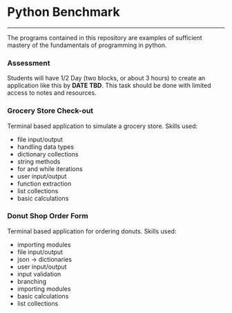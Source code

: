 # Python Benchmark
-----
The programs contained in this repository are examples of sufficient mastery of the fundamentals of programming in python.

### Assessment
Students will have 1/2 Day (two blocks, or about 3 hours) to create an application like this by **DATE TBD**. This task should be done with limited access to notes and resources.

### Grocery Store Check-out
Terminal based application to simulate a grocery store.
Skills used:
* file input/output
* handling data types
* dictionary collections
* string methods
* for and while iterations
* user input/output
* function extraction
* list collections
* basic calculations

### Donut Shop Order Form
Terminal based application for ordering donuts.
Skills used:
* importing modules
* file input/output
* json -> dictionaries
* user input/output
* input validation
* branching
* importing modules
* basic calculations
* list collections